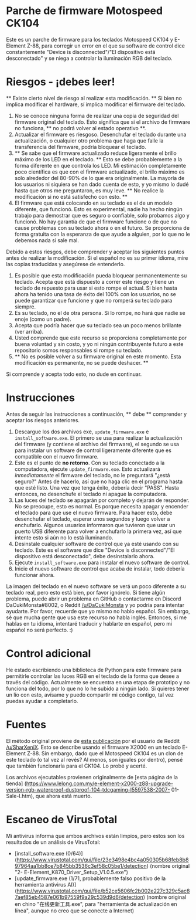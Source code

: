 # Parche de firmware Motospeed CK104
Este es un parche de firmware para los teclados Motospeed CK104 y E-Element Z-88, para corregir un error en el que su software de control dice constantemente "Device is disconnected"/"El dispositivo está desconectado" y se niega a controlar la iluminación RGB del teclado.

# Riesgos - ¡debes leer!
** Existe cierto nivel de riesgo al realizar esta modificación. ** Si bien no implica modificar el hardware, sí implica modificar el firmware del teclado.
  1. No se conoce ninguna forma de realizar una copia de seguridad del firmware original del teclado. Esto significa que si el archivo de firmware no funciona, ** no podrá volver al estado operativo **.
  2. Actualizar el firmware es riesgoso. Desenchufar el teclado durante una actualización, o cualquier otro problema que haga que falle la transferencia del firmware, podría bloquear el teclado.
  3. ** Se sabe que el firmware actualizado reduce ligeramente el brillo máximo de los LED en el teclado. ** Esto se debe probablemente a la forma diferente en que controla los LED. Mi estimación completamente poco científica es que con el firmware actualizado, el brillo máximo es solo alrededor del 80-90% de lo que era originalmente. La mayoría de los usuarios ni siquiera se han dado cuenta de esto, y yo mismo lo dudé hasta que otros me preguntaron, es muy leve. ** No realice la modificación si no está satisfecho con esto. **
  4. El firmware que está colocando en su teclado es el de un modelo diferente, que funcionó. Esto es experimental, nadie ha hecho ningún trabajo para demostrar que es seguro o confiable, solo probamos algo y funcionó. No hay garantía de que el firmware funcione o de que no cause problemas con su teclado ahora o en el futuro. Se proporciona de forma gratuita con la esperanza de que ayude a alguien, por lo que no le debemos nada si sale mal.

Debido a estos riesgos, debe comprender y aceptar los siguientes puntos antes de realizar la modificación. Si el español no es su primer idioma, mire las copias traducidas y asegúrese de entenderlo.
  1. Es posible que esta modificación pueda bloquear permanentemente su teclado. Acepta que está dispuesto a correr este riesgo y tiene un teclado de repuesto para usar si esto rompe el actual. Si bien hasta ahora ha tenido una tasa de éxito del 100% con los usuarios, no se puede garantizar que funcione y que no romperá su teclado para siempre.
  2. Es su teclado, no el de otra persona. Si lo rompe, no hará que nadie se enoje (como un padre).
  3. Acepta que podría hacer que su teclado sea un poco menos brillante (ver arriba).
  4. Usted comprende que este recurso se proporciona completamente por buena voluntad y sin costo, y yo ni ningún contribuyente futuro a este repositorio somos responsables si rompe su teclado.
  5. ** No es posible volver a su firmware original en este momento. Esta modificación es permanente, no se puede deshacer. **

Si comprende y acepta todo esto, no dude en continuar.

# Instrucciones
Antes de seguir las instrucciones a continuación, ** debe ** comprender y aceptar los riesgos anteriores.

  1. Descargue los dos archivos exe, `update_firmware.exe` e` install_software.exe`. El primero se usa para realizar la actualización del firmware (y contiene el archivo del firmware), el segundo se usa para instalar un software de control ligeramente diferente que es compatible con el nuevo firmware.
  2. Este es el punto de **no retorno**. Con su teclado conectado a la computadora, ejecute `update_firmware.exe`. Esto actualizará *inmediatamente* el firmware del teclado, no le preguntará "¿está seguro?" Antes de hacerlo, así que no haga clic en el programa hasta que esté listo. Una vez que tenga éxito, debería decir "PASS". Hasta entonces, no desenchufe el teclado ni apague la computadora.
  3. Las luces del teclado se apagarán por completo y dejarán de responder. No se preocupe, esto es normal. Es porque necesita apagar y encender el teclado para que use el nuevo firmware. Para hacer esto, debe desenchufar el teclado, esperar unos segundos y luego volver a enchufarlo. Algunos usuarios informaron que tuvieron que usar un puerto USB diferente para volver a enchufarlo la primera vez, así que intente esto si aún no lo está iluminando.
  4. Desinstale cualquier software de control que ya esté usando con su teclado. Este es el software que dice "Device is disconnected"/"El dispositivo está desconectado", debe desinstalarlo ahora.
  5. Ejecute `install_software.exe` para instalar el nuevo software de control.
  6. Inicie el nuevo software de control que acaba de instalar, todo debería funcionar ahora.

La imagen del teclado en el nuevo software se verá un poco diferente a su teclado real, pero esto está bien, por favor ignórelo. Si tiene algún problema, puede abrir un problema en GitHub o contactarme en Discord DaCukiMonsta#8002, o Reddit [/u/DaCukiMonsta](https://www.reddit.com/u/DaCukiMonsta) y yo podría para intentar ayudarte. Por favor, recuerde que yo mismo no hablo español. Sin embargo, sé que mucha gente que usa este recurso no habla inglés. Entonces, si me hablas en tu idioma, intentaré traducir y hablarte en español, pero mi español no será perfecto. :)

# Control adicional
He estado escribiendo una biblioteca de Python para este firmware para permitirle controlar las luces RGB en el teclado de la forma que desee a través del código. Actualmente se encuentra en una etapa de prototipo y no funciona del todo, por lo que no lo he subido a ningún lado. Si quieres tener un lío con esto, avísame y puedo compartir mi código contigo, tal vez puedas ayudar a completarlo.

# Fuentes
El método original proviene de [esta publicación](https://www.reddit.com/r/MechanicalKeyboards/comments/7sghkk/eelement_z88_104_keys_lighting_and_macro_editor/) por el usuario de Reddit [/u/SharXeniX](https://www.reddit.com/u/SharXeniX). Esto se describe usando el firmware X2000 en un teclado E-Element Z-88. Sin embargo, dado que el Motospeed CK104 es un clon de este teclado (o tal vez al revés? Al menos, son iguales por dentro), pensé que también funcionaría para el CK104. Lo probé y acerté.

Los archivos ejecutables provienen originalmente de [esta página de la tienda] (https://www.lelong.com.my/e-element-x2000-z88-upgrade-version-rgb-waterproof-dustproof-104-tdcgaming-I5597538-2007- 01-Sale-I.htm), que ahora está muerto.

# Escaneo de VirusTotal
Mi antivirus informa que ambos archivos están limpios, pero estos son los resultados de un análisis de VirusTotal:
  - [install_software.exe (0/64)] (https://www.virustotal.com/gui/file/23e3498e4bc4a050305b68feb8b897964aa1bb8ce7b845bb3536c3ef58c05be1/detection) (nombre original "2- E-Element_K870_Driver_Setup_V1.0.5.exe")
  - [update_firmware.exe (1/71, probablemente falso positivo de la herramienta antivirus AI)] (https://www.virustotal.com/gui/file/b52ce5606fc2b002e227c329c5ac87aef85eb4587e061b97559f9a29c539d9d6/detection) (nombre original en chino "在线更新工具.exe", para "herramienta de actualización en línea", aunque no creo que se conecte a Internet)

